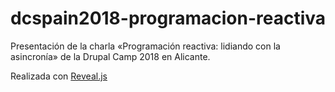 # dcspain2018-programacion-reactiva

Presentación de la charla «Programación reactiva: lidiando con la asincronía» de la Drupal Camp 2018 en Alicante.

Realizada con [Reveal.js](https://revealjs.com/#/)
